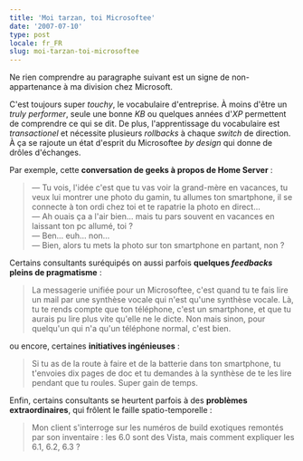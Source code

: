 ```yaml
---
title: 'Moi tarzan, toi Microsoftee'
date: '2007-07-10'
type: post
locale: fr_FR
slug: moi-tarzan-toi-microsoftee
---
```


Ne rien comprendre au paragraphe suivant est un signe de non-appartenance à ma division chez Microsoft.

C'est toujours super _touchy_, le vocabulaire d'entreprise. À moins d'être un _truly performer_, seule une bonne _KB_ ou quelques années d'_XP_ permettent de comprendre ce qui se dit. De plus, l'apprentissage du vocabulaire est _transactionel_ et nécessite plusieurs _rollbacks_ à chaque _switch_ de direction. À ça se rajoute un état d'esprit du Microsoftee _by design_ qui donne de drôles d'échanges.

Par exemple, cette **conversation de geeks à propos de Home Server** :

> — Tu vois, l'idée c'est que tu vas voir la grand-mère en vacances, tu veux lui montrer une photo du gamin, tu allumes ton smartphone, il se connecte à ton ordi chez toi et te rapatrie la photo en direct…  
> — Ah ouais ça a l'air bien… mais tu pars souvent en vacances en laissant ton pc allumé, toi ?  
> — Ben… euh… non…  
> — Bien, alors tu mets la photo sur ton smartphone en partant, non ?

Certains consultants suréquipés on aussi parfois **quelques _feedbacks_ pleins de pragmatisme** :

> La messagerie unifiée pour un Microsoftee, c'est quand tu te fais lire un mail par une synthèse vocale qui n'est qu'une synthèse vocale. Là, tu te rends compte que ton téléphone, c'est un smartphone, et que tu aurais pu lire plus vite qu'elle ne le dicte. Non mais sinon, pour quelqu'un qui n'a qu'un téléphone normal, c'est bien.

ou encore, certaines **initiatives ingénieuses** :

> Si tu as de la route à faire et de la batterie dans ton smartphone, tu t'envoies dix pages de doc et tu demandes à la synthèse de te les lire pendant que tu roules. Super gain de temps.

Enfin, certains consultants se heurtent parfois à des **problèmes extraordinaires**, qui frôlent le faille spatio-temporelle :

> Mon client s'interroge sur les numéros de build exotiques remontés par son inventaire : les 6.0 sont des Vista, mais comment expliquer les 6.1, 6.2, 6.3 ?
